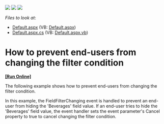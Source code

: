 <!-- default badges list -->
![](https://img.shields.io/endpoint?url=https://codecentral.devexpress.com/api/v1/VersionRange/128577710/10.2.5%2B)
[![](https://img.shields.io/badge/Open_in_DevExpress_Support_Center-FF7200?style=flat-square&logo=DevExpress&logoColor=white)](https://supportcenter.devexpress.com/ticket/details/E2846)
[![](https://img.shields.io/badge/📖_How_to_use_DevExpress_Examples-e9f6fc?style=flat-square)](https://docs.devexpress.com/GeneralInformation/403183)
<!-- default badges end -->
<!-- default file list -->
*Files to look at*:

* [Default.aspx](./CS/ASPxPivotGrid_CancelFilterChange/Default.aspx) (VB: [Default.aspx](./VB/ASPxPivotGrid_CancelFilterChange/Default.aspx))
* [Default.aspx.cs](./CS/ASPxPivotGrid_CancelFilterChange/Default.aspx.cs) (VB: [Default.aspx.vb](./VB/ASPxPivotGrid_CancelFilterChange/Default.aspx.vb))
<!-- default file list end -->
# How to prevent end-users from changing the filter condition
<!-- run online -->
**[[Run Online]](https://codecentral.devexpress.com/e2846/)**
<!-- run online end -->


<p>The following example shows how to prevent end-users from changing the filter condition.</p><p>In this example, the FieldFilterChanging event is handled to prevent an end-user from hiding the 'Beverages' field value. If an end-user tries to hide the 'Beverages' field value, the event handler sets the event parameter's Cancel property to true to cancel changing the filter condition.<br />
</p>

<br/>


